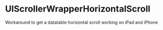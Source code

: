 # UIScrollerWrapperHorizontalScroll
Workaround to get a datatable horizontal scroll working on iPad and iPhone
